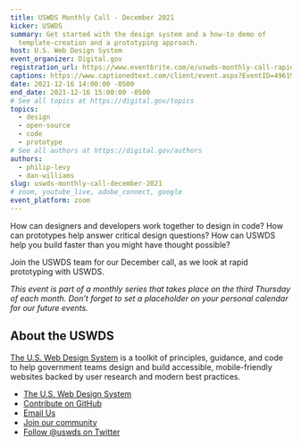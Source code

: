 ```yaml
---
title: USWDS Monthly Call - December 2021
kicker: USWDS
summary: Get started with the design system and a how-to demo of
  template-creation and a prototyping approach.
host: U.S. Web Design System
event_organizer: Digital.gov
registration_url: https://www.eventbrite.com/e/uswds-monthly-call-rapid-prototyping-with-uswds-dec-2021-tickets-223514707507
captions: https://www.captionedtext.com/client/event.aspx?EventID=4961960&CustomerID=321
date: 2021-12-16 14:00:00 -0500
end_date: 2021-12-16 15:00:00 -0500
# See all topics at https://digital.gov/topics
topics:
  - design
  - open-source
  - code
  - prototype
# See all authors at https://digital.gov/authors
authors:
  - philip-levy
  - dan-williams
slug: uswds-monthly-call-december-2021
# zoom, youtube_live, adobe_connect, google
event_platform: zoom
---
```

How can designers and developers work together to design in code? How can prototypes help answer critical design questions? How can USWDS help you build faster than you might have thought possible? 

Join the USWDS team for our December call, as we look at rapid prototyping with USWDS.

*This event is part of a monthly series that takes place on the third Thursday of each month. Don’t forget to set a placeholder on your personal calendar for our future events.*



## About the USWDS

[The U.S. Web Design System](https://designsystem.digital.gov/) is a toolkit of principles, guidance, and code to help government teams design and build accessible, mobile-friendly websites backed by user research and modern best practices.

* [The U.S. Web Design System](https://designsystem.digital.gov/)
* [Contribute on GitHub](https://github.com/uswds/uswds/issues)
* [Email Us](mailto:uswds@support.digitalgov.gov)
* [Join our community](https://digital.gov/communities/uswds/)
* [Follow @uswds on Twitter](https://twitter.com/uswds)